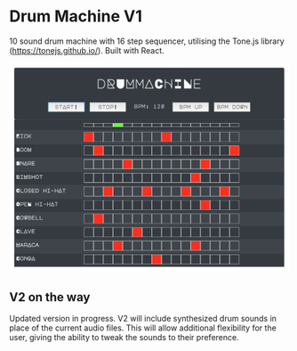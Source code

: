 # Drum Machine V1

10 sound drum machine with 16 step sequencer, utilising the Tone.js library (https://tonejs.github.io/). Built with React.

![alt text](src/images/drum_machine_v1.png)

## V2 on the way

Updated version in progress. V2 will include synthesized drum sounds in place of the current audio files. This will allow additional flexibility for the user, giving the ability to tweak the sounds to their preference.

